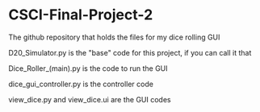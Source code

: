 # CSCI-Final-Project-2
The github repository that holds the files for my dice rolling GUI

D20_Simulator.py is the "base" code for this project, if you can call it that

Dice_Roller_(main).py is the code to run the GUI

dice_gui_controller.py is the controller code

view_dice.py and view_dice.ui are the GUI codes
